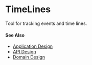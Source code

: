 # TimeLines

Tool for tracking events and time lines.

#### See Also

- [Application Design](Wiki/applicationDesign.md)
- [API Design](Wiki/apiDesign.md)
- [Domain Design](Wiki/domainDesign.md)
